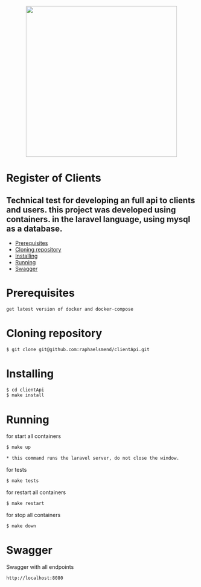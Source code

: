<p align="center"><a href="https://laravel.com" target="_blank"><img src="https://raw.githubusercontent.com/laravel/art/master/logo-lockup/5%20SVG/2%20CMYK/1%20Full%20Color/laravel-logolockup-cmyk-red.svg" width="400"></a></p>

# Register of Clients

## Technical test for developing an full api to clients and users. this project was developed using containers. in the laravel language, using mysql as a database.

<!--ts-->
* [Prerequisites](#prerequisites)
* [Cloning repository](#clonning)
* [Installing](#installing)
* [Running](#running)
* [Swagger](#swagger)
<!--te-->

Prerequisites
============

```bash
get latest version of docker and docker-compose
```

Cloning repository
============

```bash
$ git clone git@github.com:raphaelsmend/clientApi.git
```
Installing
============

```bash
$ cd clientApi
$ make install
```
Running
============
for start all containers
```bash
$ make up

* this command runs the laravel server, do not close the window.
```

for tests
```bash
$ make tests
```

for restart all containers
```bash
$ make restart
```

for stop all containers
```bash
$ make down
```

Swagger
============
Swagger with all endpoints
```bash
http://localhost:8080
```
